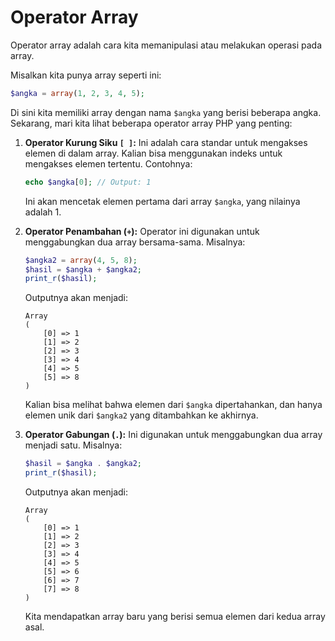 # Operator Array

Operator array adalah cara kita memanipulasi atau melakukan operasi pada array.

Misalkan kita punya array seperti ini:

```php
$angka = array(1, 2, 3, 4, 5);
```

Di sini kita memiliki array dengan nama `$angka` yang berisi beberapa angka. Sekarang, mari kita lihat beberapa operator array PHP yang penting:

1.  **Operator Kurung Siku `[ ]`:** Ini adalah cara standar untuk mengakses elemen di dalam array. Kalian bisa menggunakan indeks untuk mengakses elemen tertentu. Contohnya:

    ```php
    echo $angka[0]; // Output: 1
    ```

    Ini akan mencetak elemen pertama dari array `$angka`, yang nilainya adalah 1.
2.  **Operator Penambahan (`+`):** Operator ini digunakan untuk menggabungkan dua array bersama-sama. Misalnya:

    ```php
    $angka2 = array(4, 5, 8);
    $hasil = $angka + $angka2;
    print_r($hasil);
    ```

    Outputnya akan menjadi:

    ```
    Array
    (
        [0] => 1
        [1] => 2
        [2] => 3
        [3] => 4
        [4] => 5
        [5] => 8
    )
    ```

    Kalian bisa melihat bahwa elemen dari `$angka` dipertahankan, dan hanya elemen unik dari `$angka2` yang ditambahkan ke akhirnya.
3.  **Operator Gabungan (`.`):** Ini digunakan untuk menggabungkan dua array menjadi satu. Misalnya:

    ```php
    $hasil = $angka . $angka2;
    print_r($hasil);
    ```

    Outputnya akan menjadi:

    ```
    Array
    (
        [0] => 1
        [1] => 2
        [2] => 3
        [3] => 4
        [4] => 5
        [5] => 6
        [6] => 7
        [7] => 8
    )
    ```

    Kita mendapatkan array baru yang berisi semua elemen dari kedua array asal.

